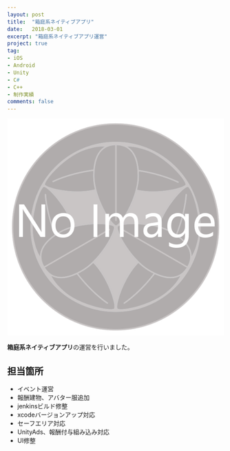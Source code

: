 ```yaml
---
layout: post
title:  "箱庭系ネイティブアプリ"
date:   2018-03-01
excerpt: "箱庭系ネイティブアプリ運営"
project: true
tag:
- iOS 
- Android
- Unity
- C#
- C++
- 制作実績
comments: false
---
```


![箱庭系ネイティブアプリ](../assets/img/noimage.png)
<!-- <div class="center">
    <a href="http://senkin.gree-pf.net/" class="btn">Link</a>
</div> -->

<b>箱庭系ネイティブアプリ</b>の運営を行いました。

## 担当箇所
* イベント運営
* 報酬建物、アバター服追加
* jenkinsビルド修整
* xcodeバージョンアップ対応
* セーフエリア対応
* UnityAds、報酬付与組み込み対応
* UI修整
